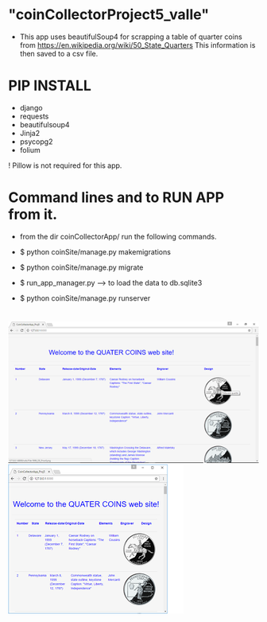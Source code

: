 # "coinCollectorProject5_valle"

* This app uses beautifulSoup4 for scrapping a table of quarter coins from
	https://en.wikipedia.org/wiki/50_State_Quarters
	This information is then saved to a csv file.

# PIP INSTALL
* django
* requests
* beautifulsoup4
* Jinja2
* psycopg2
* folium

! Pillow is not required for this app.

# Command lines and to RUN APP from it.
*	from the dir coinCollectorApp/ run the following commands.
* $ python coinSite/manage.py makemigrations
* $ python coinSite/manage.py migrate

* $ run_app_manager.py  --> to load the data to db.sqlite3
* $ python coinSite/manage.py runserver

#
![alt text](coinCollectorApp/screenshots/quaters_page.png "Screen shot of site")
![alt text](coinCollectorApp/screenshots/page.png "Smaller screen view")
